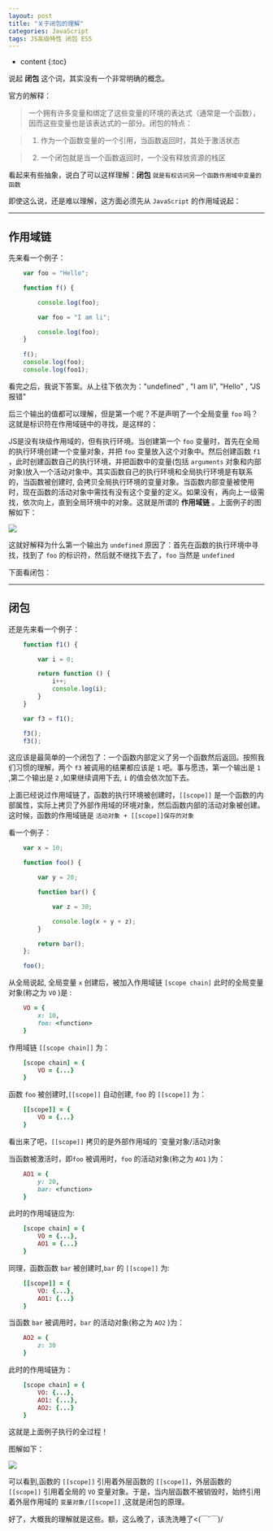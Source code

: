 ```yaml
---
layout: post
title: "关于闭包的理解"
categories: JavaScript
tags: JS高级特性 闭包 ES5
---
```


* content
{:toc}

说起 **闭包** 这个词，其实没有一个非常明确的概念。



官方的解释：

> 一个拥有许多变量和绑定了这些变量的环境的表达式（通常是一个函数），因而这些变量也是该表达式的一部分。闭包的特点：

>1. 作为一个函数变量的一个引用，当函数返回时，其处于激活状态 

>2. 一个闭包就是当一个函数返回时，一个没有释放资源的栈区


看起来有些抽象，说白了可以这样理解：**闭包** `就是有权访问另一个函数作用域中变量的函数` 

即使这么说，还是难以理解，这方面必须先从 `JavaScript` 的作用域说起：

---

## 作用域链

先来看一个例子：

```js
    var foo = "Hello";

    function f() {

        console.log(foo); 

        var foo = "I am li";

        console.log(foo); 
    }
    
    f();
    console.log(foo); 
    console.log(foo1);
```

看完之后，我说下答案。从上往下依次为："undefined" , "I am li", "Hello" , "JS报错"

后三个输出的值都可以理解，但是第一个呢？不是声明了一个全局变量 `foo` 吗？这就是标识符在作用域链中的寻找，是这样的：

JS是没有块级作用域的，但有执行环境。当创建第一个 `foo` 变量时，首先在全局的执行环境创建一个变量对象，并把 `foo` 变量放入这个对象中。然后创建函数 `f1` ，此时创建函数自己的执行环境，并把函数中的变量(包括 `arguments` 对象和内部对象)放入一个活动对象中。其实函数自己的执行环境和全局执行环境是有联系的，当函数被创建时, 会拷贝全局执行环境的变量对象。当函数内部变量被使用时，现在函数的活动对象中需找有没有这个变量的定义。如果没有，再向上一级需找，依次向上，直到全局环境中的对象。这就是所谓的 **作用域链** 。上面例子的图解如下：

![](http://7xr2ek.com1.z0.glb.clouddn.com/blog/image/closures1.png)

这就好解释为什么第一个输出为 `undefined` 原因了：首先在函数的执行环境中寻找，找到了 `foo` 的标识符，然后就不继找下去了，`foo` 当然是 `undefined` 

下面看闭包：

---

## 闭包

还是先来看一个例子：

```js
    function f1() {

        var i = 0;

        return function () {
            i++;
            console.log(i);
        }
    }

    var f3 = f1();

    f3();
    f3();
```

这应该是最简单的一个闭包了：一个函数内部定义了另一个函数然后返回。按照我们习惯的理解，两个 `f3` 被调用的结果都应该是 `1` 吧。事与愿违，第一个输出是 `1` ,第二个输出是 `2` ,如果继续调用下去, `i` 的值会依次加下去。

上面已经说过作用域链了，函数的执行环境被创建时，`[[scope]]` 是一个函数的内部属性，实际上拷贝了外部作用域的环境对象，然后函数内部的活动对象被创建。这时候，函数的作用域链是 `活动对象 + [[scope]]保存的对象` 

看一个例子：

```js
    var x = 10;

    function foo() {

        var y = 20;

        function bar() {

            var z = 30;

            console.log(x + y + z);
        }

        return bar();
    };

    foo();
```

从全局说起, 全局变量 `x` 创建后，被加入作用域链 `[scope chain]` 此时的全局变量对象(称之为 `VO` )是 :

```ruby
    VO = {
        x: 10,
        foo: <function>
    }
```

作用域链 `[[scope chain]]` 为：

```ruby
    [scope chain] = {
        VO = {...}
    }
```

函数 `foo` 被创建时,`[[scope]]` 自动创建, `foo` 的 `[[scope]]` 为：

```ruby
    [[scope]] = {
        VO = {...}
    }
```

看出来了吧，`[[scope]]` 拷贝的是外部作用域的 `变量对象/活动对象

当函数被激活时，即`foo` 被调用时，`foo` 的活动对象(称之为 `AO1` )为：

```ruby
    AO1 = {
        y: 20,
        bar: <function>
    }
```

此时的作用域链应为:

```ruby
    [scope chain] = {
        VO = {...},
        AO1 = {...}
    }
```

同理，函数函数 `bar` 被创建时,`bar` 的 `[[scope]]` 为:

```ruby
    [[scope]] = {
        VO: {...},
        AO1: {...}
    }
```

当函数 `bar` 被调用时，`bar` 的活动对象(称之为 `AO2` )为：

```ruby
    AO2 = {
        z: 30
    }
```

此时的作用域链为：

```ruby
    [scope chain] = {
        VO: {...},
        AO1: {...},
        AO2: {...}
    }
```

这就是上面例子执行的全过程！

图解如下：

![](http://7xr2ek.com1.z0.glb.clouddn.com/blog/image/closures2.png)

可以看到,函数的 `[[scope]]` 引用着外层函数的 `[[scope]]`，外层函数的 `[[scope]]` 引用着全局的 `VO` 变量对象。于是，当内层函数不被销毁时，始终引用着外层作用域的 `变量对象/[[scope]]` ,这就是闭包的原理。

好了，大概我的理解就是这些。额，这么晚了，该洗洗睡了<(￣ˇ￣)/